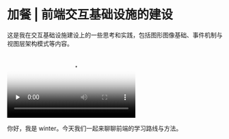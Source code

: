 # 加餐 | 前端交互基础设施的建设

这是我在交互基础设施建设上的一些思考和实践，包括图形图像基础、事件机制与视图层架构模式等内容。

<video id="video" controls="" preload="none" poster="https://static001.geekbang.org/resource/image/53/3d/53c8de33b63c08e7033ece060908743d.jpg">
    <source id="mp4" src="https://media001.geekbang.org/customerTrans/6f475a24b1498919eb0a38bef256c23a/2ba280a8-168673570be-0000-0000-01d-dbacd.mp4" type="video/mp4">
</video>

你好，我是 winter。今天我们一起来聊聊前端的学习路线与方法。